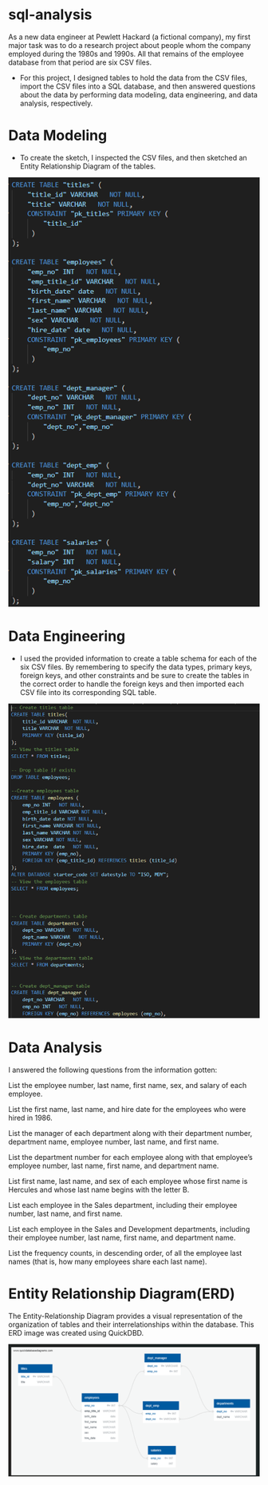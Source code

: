 # sql-analysis

As a new data engineer at Pewlett Hackard (a fictional company), my first major task was to do a research project about people whom the company employed during the 1980s and 1990s. All that remains of the employee database from that period are six CSV files.

* For this project, I designed tables to hold the data from the CSV files, import the CSV files into a SQL database, and then answered questions about the data by performing data modeling, data engineering, and data analysis, respectively.

# Data Modeling
* To create the sketch, I inspected the CSV files, and then sketched an Entity Relationship Diagram of the tables. 

![Alt text](<Screenshot 2023-10-25 102353.png>)

# Data Engineering
* I used the provided information to create a table schema for each of the six CSV files. By remembering to specify the data types, primary keys, foreign keys, and other constraints and be sure to create the tables in the correct order to handle the foreign keys and then imported each CSV file into its corresponding SQL table. 

![Alt text](<Screenshot 2023-10-25 102612.png>)

# Data Analysis
I answered the following questions from the information gotten: 

List the employee number, last name, first name, sex, and salary of each employee.

List the first name, last name, and hire date for the employees who were hired in 1986.

List the manager of each department along with their department number, department name, employee number, last name, and first name.

List the department number for each employee along with that employee’s employee number, last name, first name, and department name.

List first name, last name, and sex of each employee whose first name is Hercules and whose last name begins with the letter B.

List each employee in the Sales department, including their employee number, last name, and first name.

List each employee in the Sales and Development departments, including their employee number, last name, first name, and department name.

List the frequency counts, in descending order, of all the employee last names (that is, how many employees share each last name).

# Entity Relationship Diagram(ERD)
The Entity-Relationship Diagram provides a visual representation of the organization of tables and their interrelationships within the database. This ERD image was created using QuickDBD.

![Alt text](<Screenshot 2023-10-20 043730.png>)